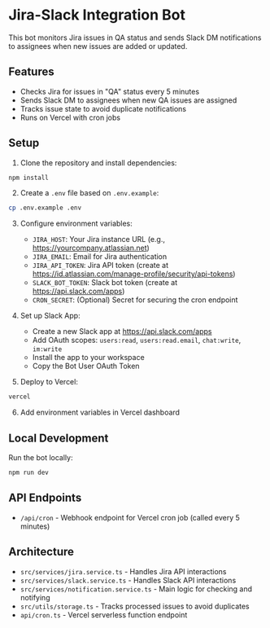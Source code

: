 # Jira-Slack Integration Bot

This bot monitors Jira issues in QA status and sends Slack DM notifications to assignees when new issues are added or updated.

## Features

- Checks Jira for issues in "QA" status every 5 minutes
- Sends Slack DM to assignees when new QA issues are assigned
- Tracks issue state to avoid duplicate notifications
- Runs on Vercel with cron jobs

## Setup

1. Clone the repository and install dependencies:
```bash
npm install
```

2. Create a `.env` file based on `.env.example`:
```bash
cp .env.example .env
```

3. Configure environment variables:
   - `JIRA_HOST`: Your Jira instance URL (e.g., https://yourcompany.atlassian.net)
   - `JIRA_EMAIL`: Email for Jira authentication
   - `JIRA_API_TOKEN`: Jira API token (create at https://id.atlassian.com/manage-profile/security/api-tokens)
   - `SLACK_BOT_TOKEN`: Slack bot token (create at https://api.slack.com/apps)
   - `CRON_SECRET`: (Optional) Secret for securing the cron endpoint

4. Set up Slack App:
   - Create a new Slack app at https://api.slack.com/apps
   - Add OAuth scopes: `users:read`, `users:read.email`, `chat:write`, `im:write`
   - Install the app to your workspace
   - Copy the Bot User OAuth Token

5. Deploy to Vercel:
```bash
vercel
```

6. Add environment variables in Vercel dashboard

## Local Development

Run the bot locally:
```bash
npm run dev
```

## API Endpoints

- `/api/cron` - Webhook endpoint for Vercel cron job (called every 5 minutes)

## Architecture

- `src/services/jira.service.ts` - Handles Jira API interactions
- `src/services/slack.service.ts` - Handles Slack API interactions
- `src/services/notification.service.ts` - Main logic for checking and notifying
- `src/utils/storage.ts` - Tracks processed issues to avoid duplicates
- `api/cron.ts` - Vercel serverless function endpoint
